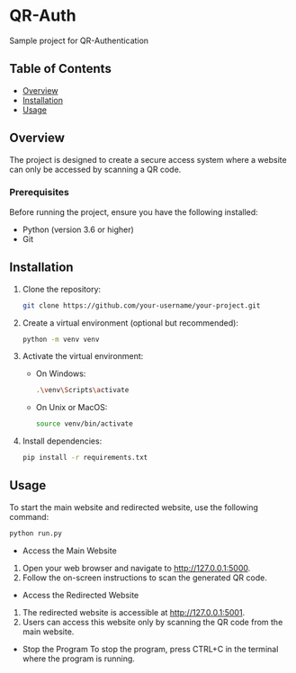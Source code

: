 # QR-Auth

Sample project for QR-Authentication
## Table of Contents

- [Overview](#overview)
- [Installation](#installation)
- [Usage](#usage)



## Overview

The project is designed to create a secure access system where a website can only be accessed by scanning a QR code.


### Prerequisites

Before running the project, ensure you have the following installed:

- Python (version 3.6 or higher)
- Git


## Installation

1. Clone the repository:

    ```bash
    git clone https://github.com/your-username/your-project.git
    ```

2. Create a virtual environment (optional but recommended):

    ```bash
    python -m venv venv
    ```

3. Activate the virtual environment:

    - On Windows:

        ```bash
        .\venv\Scripts\activate
        ```

    - On Unix or MacOS:

        ```bash
        source venv/bin/activate
        ```

4. Install dependencies:

    ```bash
    pip install -r requirements.txt
    ```


## Usage

To start the main website and redirected website, use the following command:

```bash
python run.py
 ```

- Access the Main Website
1. Open your web browser and navigate to http://127.0.0.1:5000.
2. Follow the on-screen instructions to scan the generated QR code.

- Access the Redirected Website
1. The redirected website is accessible at http://127.0.0.1:5001.
2. Users can access this website only by scanning the QR code from the main website.

- Stop the Program
To stop the program, press CTRL+C in the terminal where the program is running.
